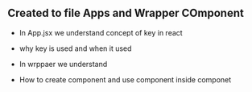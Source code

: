 ## Created to file Apps and Wrapper COmponent

- In App.jsx we understand concept of key in react
- why key is used and when it used 

- In wrppaer we understand 
- How to create component and use component inside componet